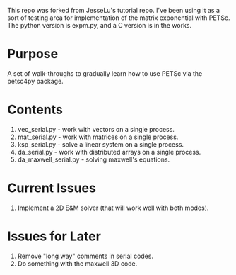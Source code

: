 This repo was forked from JesseLu's tutorial repo. I've been using it as a 
sort of testing area for implementation of the matrix exponential with PETSc.
The python version is expm.py, and a C version is in the works.


Purpose
=======

A set of walk-throughs to gradually learn how to use PETSc via the petsc4py
package.


Contents
========

1.  vec_serial.py - work with vectors on a single process.
1.  mat_serial.py - work with matrices on a single process.
1.  ksp_serial.py - solve a linear system on a single process.
1.  da_serial.py - work with distributed arrays on a single process.
1.  da_maxwell_serial.py - solving maxwell's equations.


Current Issues
==============

1.  Implement a 2D E&M solver (that will work well with both modes).


Issues for Later
================

1.  Remove "long way" comments in serial codes.
1.  Do something with the maxwell 3D code.

